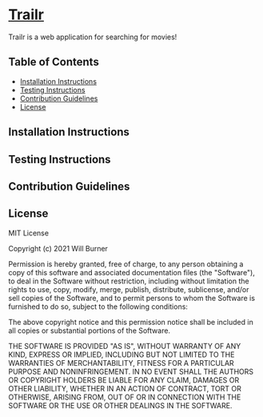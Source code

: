 
# [Trailr](https://github.com/WillBerner/Will-Berner)

Trailr is a web application for searching for movies!

## Table of Contents
    
* [Installation Instructions](#installation-instructions)
* [Testing Instructions](#testing-instructions)
* [Contribution Guidelines](#contribution-guidelines)
* [License](#license)

## Installation Instructions
  
## Testing Instructions

## Contribution Guidelines

## License

  MIT License

  Copyright (c) 2021 Will Burner
  
  Permission is hereby granted, free of charge, to any person obtaining a copy of this software and associated documentation files (the "Software"), to deal in the Software without restriction, including without limitation the rights to use, copy, modify, merge, publish, distribute, sublicense, and/or sell copies of the Software, and to permit persons to whom the Software is furnished to do so, subject to the following conditions:
  
  The above copyright notice and this permission notice shall be included in all copies or substantial portions of the Software.
  
  THE SOFTWARE IS PROVIDED "AS IS", WITHOUT WARRANTY OF ANY KIND, EXPRESS OR IMPLIED, INCLUDING BUT NOT LIMITED TO THE WARRANTIES OF MERCHANTABILITY, FITNESS FOR A PARTICULAR PURPOSE AND NONINFRINGEMENT. IN NO EVENT SHALL THE AUTHORS OR COPYRIGHT HOLDERS BE LIABLE FOR ANY CLAIM, DAMAGES OR OTHER LIABILITY, WHETHER IN AN ACTION OF CONTRACT, TORT OR OTHERWISE, ARISING FROM, OUT OF OR IN CONNECTION WITH THE SOFTWARE OR THE USE OR OTHER DEALINGS IN THE SOFTWARE.
  
  
